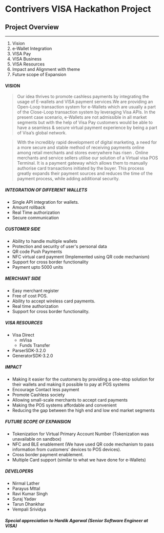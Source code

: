 # **Contrivers VISA Hackathon Project**


## Project Overview 
____

1. Vision
2. e-Wallet Integration
3. VISA Pay
4. VISA Business
5. VISA Resources
6. Impact and Alignment with theme
7. Future scope of Expansion 

 #### VISION

>Our idea thrives to promote cashless payments by integrating the usage of E-wallets and VISA payment services.We are providing an Open-Loop transaction system for e-Wallets which are usually a part of the Close-Loop transaction system by leveraging Visa APIs. 
In the present case scenario, e-Wallets are not admissible in all market segments but with the help of Visa Pay customers would be able to have a seamless & secure virtual payment experience by being a part of Visa’s global network.




> With the incredibly rapid development of digital marketing, a need for a more secure and stable method of receiving payments online among retail merchants and stores everywhere has risen .
Online merchants and service sellers utilise our solution of a Virtual visa POS Terminal. It is a payment gateway which allows them to manually authorise card transactions initiated by the buyer.
This process greatly expands their payment sources and reduces the time of the payment process, while adding additional security.

 ##### INTEGRATION OF DIFFERENT WALLETS

- Single API integration for wallets.
- Amount rollback
- Real Time authorization
- Secure communication

##### CUSTOMER SIDE

- Ability to handle multiple wallets
- Protection and security of user's personal data
- QR code Push Payments
- NFC virtual card payment (Implemented using QR code mechanism)
- Support for cross border functionality
- Payment upto 5000 units

##### MERCHANT SIDE

- Easy merchant register
- Free of cost POS.
- Ability to accept wireless card payments.
- Real time authorization
- Support for cross border functionality.

##### VISA RESOURCES
- Visa Direct
  - mVisa
  - Funds Transfer
- ParserSDK-3.2.0
- GeneratorSDK-3.2.0


##### IMPACT

  - Making it easier for the customers by providing a one-stop solution for their wallets and making it possible to pay at POS systems
  - Encourage Contact less payment
  - Promote Cashless society
  - Allowing small-scale merchants to accept card payments
  - Making the POS systems affordable and convenient 
  - Reducing the gap between the high end and low end market segments

##### FUTURE SCOPE OF EXPANSION

- Tokenization for Virtual Primary Account Number (Tokenization was unavailable on sandbox)
- NFC and BLE enablement (We have used QR code mechanism to pass information from customers’ devices to POS devices).
- Cross border payment enablement.
- Multiple Card support (similar to what we have done for e-Wallets)

##### DEVELOPERS
 - Nirmal Lather
 - Parayus Mttal
 - Ravi Kumar Singh
 - Suraj Yadav
 - Tarun Dhankhar
 - Vempali Srividya
 
##### **Special appreciation to Hardik Agarwal (Senior Software Engineer at VISA)**




